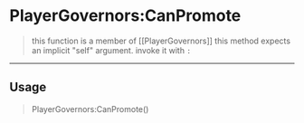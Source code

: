 # PlayerGovernors:CanPromote
> this function is a member of [[PlayerGovernors]]
> this method expects an implicit "self" argument. invoke it with `:`
-----
## Usage
> PlayerGovernors:CanPromote()

